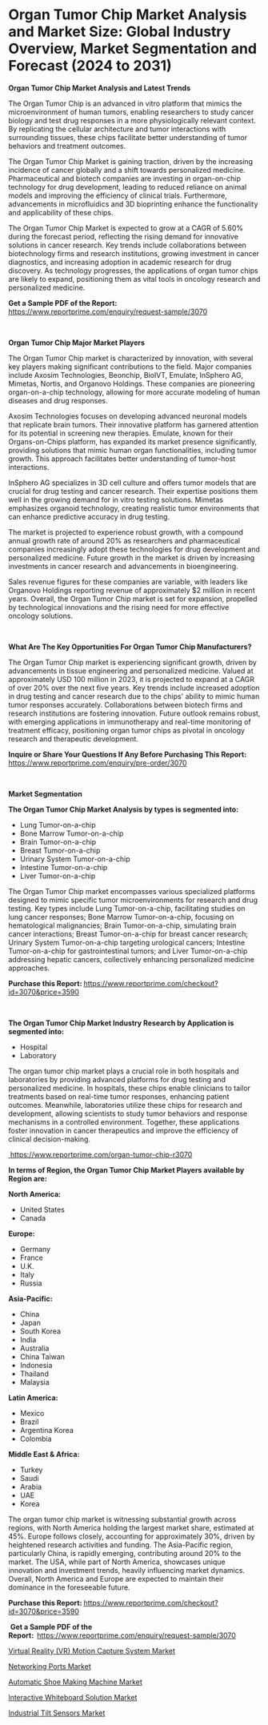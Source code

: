 <p><h1>Organ Tumor Chip Market Analysis and Market Size: Global Industry Overview, Market Segmentation and Forecast (2024 to 2031)</h1></p><p><strong>Organ Tumor Chip Market Analysis and Latest Trends</strong></p>
<p><p>The Organ Tumor Chip is an advanced in vitro platform that mimics the microenvironment of human tumors, enabling researchers to study cancer biology and test drug responses in a more physiologically relevant context. By replicating the cellular architecture and tumor interactions with surrounding tissues, these chips facilitate better understanding of tumor behaviors and treatment outcomes.</p><p>The Organ Tumor Chip Market is gaining traction, driven by the increasing incidence of cancer globally and a shift towards personalized medicine. Pharmaceutical and biotech companies are investing in organ-on-chip technology for drug development, leading to reduced reliance on animal models and improving the efficiency of clinical trials. Furthermore, advancements in microfluidics and 3D bioprinting enhance the functionality and applicability of these chips.</p><p>The Organ Tumor Chip Market is expected to grow at a CAGR of 5.60% during the forecast period, reflecting the rising demand for innovative solutions in cancer research. Key trends include collaborations between biotechnology firms and research institutions, growing investment in cancer diagnostics, and increasing adoption in academic research for drug discovery. As technology progresses, the applications of organ tumor chips are likely to expand, positioning them as vital tools in oncology research and personalized medicine.</p></p>
<p><strong>Get a Sample PDF of the Report:&nbsp;</strong> <a href="https://www.reportprime.com/enquiry/request-sample/3070?utm_campaign=75&utm_medium=2&utm_source=Github&utm_content=ia&utm_term=27112024&utm_id=organ-tumor-chip">https://www.reportprime.com/enquiry/request-sample/3070</a></p>
<p>&nbsp;</p>
<p><strong>Organ Tumor Chip Major Market Players</strong></p>
<p><p>The Organ Tumor Chip market is characterized by innovation, with several key players making significant contributions to the field. Major companies include Axosim Technologies, Beonchip, BioIVT, Emulate, InSphero AG, Mimetas, Nortis, and Organovo Holdings. These companies are pioneering organ-on-a-chip technology, allowing for more accurate modeling of human diseases and drug responses.</p><p>Axosim Technologies focuses on developing advanced neuronal models that replicate brain tumors. Their innovative platform has garnered attention for its potential in screening new therapies. Emulate, known for their Organs-on-Chips platform, has expanded its market presence significantly, providing solutions that mimic human organ functionalities, including tumor growth. This approach facilitates better understanding of tumor-host interactions.</p><p>InSphero AG specializes in 3D cell culture and offers tumor models that are crucial for drug testing and cancer research. Their expertise positions them well in the growing demand for in vitro testing solutions. Mimetas emphasizes organoid technology, creating realistic tumor environments that can enhance predictive accuracy in drug testing.</p><p>The market is projected to experience robust growth, with a compound annual growth rate of around 20% as researchers and pharmaceutical companies increasingly adopt these technologies for drug development and personalized medicine. Future growth in the market is driven by increasing investments in cancer research and advancements in bioengineering.</p><p>Sales revenue figures for these companies are variable, with leaders like Organovo Holdings reporting revenue of approximately $2 million in recent years. Overall, the Organ Tumor Chip market is set for expansion, propelled by technological innovations and the rising need for more effective oncology solutions.</p></p>
<p>&nbsp;</p>
<p><strong>What Are The Key Opportunities For Organ Tumor Chip Manufacturers?</strong></p>
<p><p>The Organ Tumor Chip market is experiencing significant growth, driven by advancements in tissue engineering and personalized medicine. Valued at approximately USD 100 million in 2023, it is projected to expand at a CAGR of over 20% over the next five years. Key trends include increased adoption in drug testing and cancer research due to the chips' ability to mimic human tumor responses accurately. Collaborations between biotech firms and research institutions are fostering innovation. Future outlook remains robust, with emerging applications in immunotherapy and real-time monitoring of treatment efficacy, positioning organ tumor chips as pivotal in oncology research and therapeutic development.</p></p>
<p><strong>Inquire or Share Your Questions If Any Before Purchasing This Report:</strong> <a href="https://www.reportprime.com/enquiry/pre-order/3070?utm_campaign=75&utm_medium=2&utm_source=Github&utm_content=ia&utm_term=27112024&utm_id=organ-tumor-chip">https://www.reportprime.com/enquiry/pre-order/3070</a></p>
<p>&nbsp;</p>
<p><strong>Market Segmentation</strong></p>
<p><strong>The Organ Tumor Chip Market Analysis by types is segmented into:</strong></p>
<p><ul><li>Lung Tumor-on-a-chip</li><li>Bone Marrow Tumor-on-a-chip</li><li>Brain Tumor-on-a-chip</li><li>Breast Tumor-on-a-chip</li><li>Urinary System Tumor-on-a-chip</li><li>Intestine Tumor-on-a-chip</li><li>Liver Tumor-on-a-chip</li></ul></p>
<p><p>The Organ Tumor Chip market encompasses various specialized platforms designed to mimic specific tumor microenvironments for research and drug testing. Key types include Lung Tumor-on-a-chip, facilitating studies on lung cancer responses; Bone Marrow Tumor-on-a-chip, focusing on hematological malignancies; Brain Tumor-on-a-chip, simulating brain cancer interactions; Breast Tumor-on-a-chip for breast cancer research; Urinary System Tumor-on-a-chip targeting urological cancers; Intestine Tumor-on-a-chip for gastrointestinal tumors; and Liver Tumor-on-a-chip addressing hepatic cancers, collectively enhancing personalized medicine approaches.</p></p>
<p><strong>Purchase this Report:&nbsp;</strong><a href="https://www.reportprime.com/checkout?id=3070&price=3590&utm_campaign=75&utm_medium=2&utm_source=Github&utm_content=ia&utm_term=27112024&utm_id=organ-tumor-chip">https://www.reportprime.com/checkout?id=3070&price=3590</a></p>
<p>&nbsp;</p>
<p><strong>The Organ Tumor Chip Market Industry Research by Application is segmented into:</strong></p>
<p><ul><li>Hospital</li><li>Laboratory</li></ul></p>
<p><p>The organ tumor chip market plays a crucial role in both hospitals and laboratories by providing advanced platforms for drug testing and personalized medicine. In hospitals, these chips enable clinicians to tailor treatments based on real-time tumor responses, enhancing patient outcomes. Meanwhile, laboratories utilize these chips for research and development, allowing scientists to study tumor behaviors and response mechanisms in a controlled environment. Together, these applications foster innovation in cancer therapeutics and improve the efficiency of clinical decision-making.</p></p>
<p><a href="https://www.reportprime.com/organ-tumor-chip-r3070?utm_campaign=75&utm_medium=2&utm_source=Github&utm_content=ia&utm_term=27112024&utm_id=organ-tumor-chip">&nbsp;https://www.reportprime.com/organ-tumor-chip-r3070</a></p>
<p><strong>In terms of Region, the Organ Tumor Chip Market Players available by Region are:</strong></p>
<p>
    <p> <strong> North America: </strong>
        <ul>
            <li>United States</li>
            <li>Canada</li>
        </ul>
        </p> 
    <p> <strong> Europe: </strong>
        <ul>
            <li>Germany</li>
            <li>France</li>
            <li>U.K.</li>
            <li>Italy</li>
            <li>Russia</li>
        </ul>
        </p> 
    <p> <strong> Asia-Pacific: </strong>
        <ul>
            <li>China</li>
            <li>Japan</li>
            <li>South Korea</li>
            <li>India</li>
            <li>Australia</li>
            <li>China Taiwan</li>
            <li>Indonesia</li>
            <li>Thailand</li>
            <li>Malaysia</li>
        </ul>
        </p> 
    <p> <strong> Latin America: </strong>
        <ul>
            <li>Mexico</li>
            <li>Brazil</li>
            <li>Argentina Korea</li>
            <li>Colombia</li>
        </ul>
        </p> 
    <p> <strong> Middle East & Africa: </strong>
        <ul>
            <li>Turkey</li>
            <li>Saudi</li>
            <li>Arabia</li>
            <li>UAE</li>
            <li>Korea</li>
        </ul>
    </p>
    </p>
<p><p>The organ tumor chip market is witnessing substantial growth across regions, with North America holding the largest market share, estimated at 45%. Europe follows closely, accounting for approximately 30%, driven by heightened research activities and funding. The Asia-Pacific region, particularly China, is rapidly emerging, contributing around 20% to the market. The USA, while part of North America, showcases unique innovation and investment trends, heavily influencing market dynamics. Overall, North America and Europe are expected to maintain their dominance in the foreseeable future.</p></p>
<p><strong>Purchase this Report: </strong><a href="https://www.reportprime.com/checkout?id=3070&price=3590&utm_campaign=75&utm_medium=2&utm_source=Github&utm_content=ia&utm_term=27112024&utm_id=organ-tumor-chip">https://www.reportprime.com/checkout?id=3070&price=3590</a></p>
<p>&nbsp;<strong>Get a Sample PDF of the Report:&nbsp;&nbsp;</strong><a href="https://www.reportprime.com/enquiry/request-sample/3070?utm_campaign=75&utm_medium=2&utm_source=Github&utm_content=ia&utm_term=27112024&utm_id=organ-tumor-chip">https://www.reportprime.com/enquiry/request-sample/3070</a></p>
<p><strong></strong></p>
<p><p><a href="https://issuu.com/reportprime-2/docs/virtual-reality-vr-motion-capture-s_51ce7c9122ae9c?utm_campaign=75&utm_medium=2&utm_source=Github&utm_content=ia&utm_term=27112024&utm_id=organ-tumor-chip">Virtual Reality (VR) Motion Capture System Market</a></p><p><a href="https://www.linkedin.com/pulse/pulse-networking-ports-rhythms-change-market-resonance-qf7kc?utm_campaign=75&utm_medium=2&utm_source=Github&utm_content=ia&utm_term=27112024&utm_id=organ-tumor-chip">Networking Ports Market</a></p><p><a href="https://www.linkedin.com/pulse/automatic-shoe-making-machine-market-evolution-future-outlook-uxure?utm_campaign=75&utm_medium=2&utm_source=Github&utm_content=ia&utm_term=27112024&utm_id=organ-tumor-chip">Automatic Shoe Making Machine Market</a></p><p><a href="https://issuu.com/reportprime-2/docs/lnteractive-whiteboard-solution-mar_d9ee300436fd4e?utm_campaign=75&utm_medium=2&utm_source=Github&utm_content=ia&utm_term=27112024&utm_id=organ-tumor-chip">lnteractive Whiteboard Solution Market</a></p><p><a href="https://github.com/juniordelafrance/Market-Research-Report-List-5/blob/main/industrial-tilt-sensors-market.md?utm_campaign=75&utm_medium=2&utm_source=Github&utm_content=ia&utm_term=27112024&utm_id=organ-tumor-chip">Industrial Tilt Sensors Market</a></p></p>